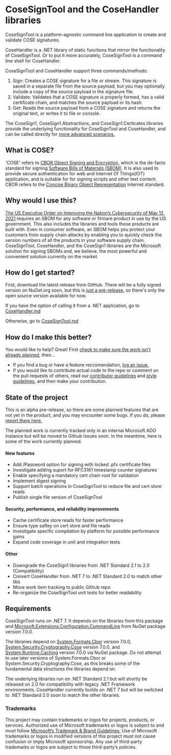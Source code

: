 # CoseSignTool and the CoseHandler libraries
CoseSignTool is a platform-agnostic command line application to create and validate COSE signatures.

CoseHandler is a .NET library of static functions that mirror the functionality of CoseSignTool. Or to put it more accurately, CoseSignTool is a command line shell for CoseHandler.

CoseSignTool and CoseHandler support three commands/methods:
1. Sign: Creates a COSE signature for a file or stream. This signature is saved in a separate file from the source payload, but you may optionally include a copy of the source payload in the signature file.
2. Validate: Validates that a COSE signature is properly formed, has a valid certificate chain, and matches the source payload or its hash.
3. Get: Reads the source payload from a COSE signature and returns the original text, or writes it to file or console.

The CoseSign1, CoseSign1.Abstractions, and CoseSign1.Certicates libraries provide the underlying functionality for CoseSignTool and CoseHandler, and can be called directly for [more advanced scenarios.](./Advanced.md)

## What is COSE?
'COSE' refers to [CBOR Object Signing and Encryption](https://www.iana.org/assignments/cose/cose.xhtml), which is the de-facto standard for signing [Software Bills of Materials (SBOM)](https://www.cisa.gov/sbom). It is also used to provide secure authentication for web and Internet Of Things(IOT) application, and is suitable for for signing scripts and other text content. CBOR refers to the [Concise Binary Object Representation](https://datatracker.ietf.org/wg/cbor/about/) Internet standard.

## Why would I use this?
[The US Executive Order on Improving the Nation’s Cybersecurity of May 12, 2021](https://en.wikipedia.org/wiki/Software_supply_chain) requires an SBOM for any software or firmare product in use by the US government. This also includes the libraries and tools those products are built with. Even in consumer software, an SBOM helps you protect your customers from supply chain attacks by enabling you to quickly check the version numbers of all the products in your software supply chain.
CoseSignTool, CoseHandler, and the CoseSign1 libraries are the Microsoft solution for signing SBOMs and, we believe, the most powerful and convenient solution currently on the market.

## How do I get started?
First, download the latest release from GitHub. There will be a fully signed version on NuGet.org soon, but this is [just a pre-release](#state-of-the-project), so there's only the open source version available for now.

If you have the option of calling it from a .NET application, go to [CoseHandler.md](./CoseHandler.md)

Otherwise, go to [CoseSignTool.md](./CoseSignTool.md)

## How do I make this better?
You would like to help? Great!
First [check to make sure the work isn't already planned](#state-of-the-project), then...
* If you find a bug or have a feature reccomendation, [log an issue.](https://github.com/microsoft/CoseSignTool/issues)
* If you would like to contribute actual code to the repo or comment on the pull requests of others, read our [contributor guidelines](./CONTRIBUTING.md) and [style guidelines](./STYLE.md), and then make your contribution.

## State of the project
This is an alpha pre-release, so there are some planned features that are not yet in the product, and you may encounter some bugs. If you do, please [report them here.](https://github.com/microsoft/CoseSignTool/issues)

The planned work is currently tracked only in an internal Microsoft ADO instance but will be moved to Github Issues soon. In the meantime, here is some of the work currently planned.

#### New features
* Add /Password option for signing with locked .pfx certificate files
* Investigate adding suport for RFC3161 timestamp counter signatures
* Enable specifying a mandatory cert chain root for validation
* Implement digest signing
* Support batch operations in CoseSignTool to reduce file and cert store reads
* Publish single file version of CoseSignTool

#### Security, performance, and reliability improvements
* Cache certificate store reads for faster performance
* Ensure type saftey on cert store and file reads
* Investigate specific compilation by platform for possible performance gains
* Expand code coverage in unit and integration tests

#### Other
* Downgrade the CoseSign1 libraries from .NET Standard 2.1 to 2.0 (Compatibility)
* Convert CoseHandler from .NET 7 to .NET Standard 2.0 to match other libs
* Move work item tracking to public Github repo
* Re-organize the CoseSignTool unit tests for better readability

## Requirements
CoseSignTool runs on .NET 7. It depends on the libraries from this package and [Microsoft.Extensions.Configuration.CommandLine](https://www.nuget.org/packages/Microsoft.Extensions.Configuration.CommandLine) from NuGet package version 7.0.0.

The libraries depend on [System.Formats.Cbor](https://www.nuget.org/packages/System.Formats.Cbor/) version 7.0.0, [System.Security.Cryptography.Cose](https://www.nuget.org/packages/System.Security.Cryptography.Cose) version 7.0.0, and [System.Runtime.Caching](https://www.nuget.org/packages/System.Runtime.Caching) version 7.0.0 via NuGet package. Do not attempt to use later versions of System.Formats.Cbor or System.Security.Cryptography.Cose, as this breaks some of the fundamental data structures the libraries depend on.

The underlying libraries run on .NET Standard 2.1 but will shortly be released on 2.0 for compatibility with legacy .NET Framework environments. CoseHandler currently builds on .NET 7 but will be switched to .NET Standard 2.0 soon to match the other libraries.

### Trademarks
This project may contain trademarks or logos for projects, products, or services. Authorized use of Microsoft trademarks or logos is subject to and must follow [Microsoft’s Trademark & Brand Guidelines.](https://www.microsoft.com/en-us/legal/intellectualproperty/trademarks/usage/general) Use of Microsoft trademarks or logos in modified versions of this project must not cause confusion or imply Microsoft sponsorship. Any use of third-party trademarks or logos are subject to those third-party’s policies.

